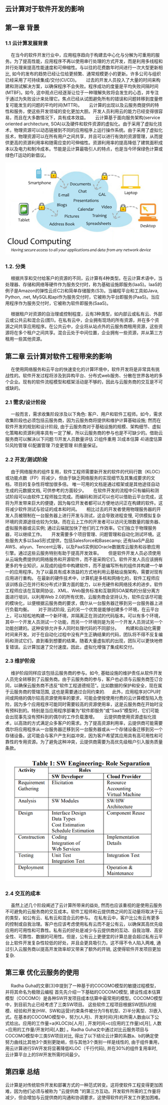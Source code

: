 ## 云计算对于软件开发的影响

## 第一章 背景

### 1.1 云计算发展背景

&emsp; 在当今的软件开发行业中，应用程序趋向于构建去中心化与分解为可重用的服务。为了提高性能，应用程序不再以使用串行处理的方式开发，而是利用多线程和并行处理来提高性能速度和可伸缩性。与以往的花费数年时间进行一次大型更新相比, 如今的发布的趋势已经让位给更频繁、通常规模更小的更新。许多公司与组织已经采用了可持续集成/交付(CI/CD)。
&emsp; 过去的开发人员投入了大量的时间来构建和测试解决方案，以确保程序不会失败。程序成功的度量是平均失败间隔时间(MTBF)。如今, 这中观点已经逐渐让位于一种理解失败将会发生的心态，并专注于通过为失败设计来处理它。焦点已经从试图避免所有的错误和问题转移到度量修复可能发生的问题的平均时间(MTTR)。
&emsp; 云计算的出现以及云服务商提供的特性和服务，使这些开发领域的变化更加大胆。开发人员利用云的能力已经变得很容易，而且在大多数情况下，具有成本效益。
&emsp; 云计算基于面向服务架构(service oriented architecture, SOA)以及硬件和软件资源的虚拟化。由于采用了虚拟化技术，物理资源可以动态链接到不同的应用程序上运行操作系统。由于采用了虚拟化技术，物理资源可以在所有用户之间共享，并且可以进行有效的资源管理，从而提供更高的资源利用率和随需应变的可伸缩性。资源利用率的提高降低了建筑面积成本以及电力和制冷成本。节能是云计算最吸引人的特点，也是当今环保绿色计算或绿色IT运动的新倡议。

![avatar](../picture/0.png)

### 1.2. 分类

&emsp; 根据共享和交付给客户的资源的不同，云计算有4种类型。在云计算术语中，当处理器、存储和网络等硬件作为服务交付时，称为基础设施即服务(IaaS)。IaaS的例子是Amazon的弹性云(EC2)和简单存储服务(S3)。当编程平台和工具如Java, Python, .net, MySQL和api作为服务交付时，它被称为平台即服务(PaaS)。当应用程序作为服务交付时，它被称为软件即服务(SaaS)。

&emsp; 根据租户对资源的自治理或控制程度，云有3种类型，如内部云或私有云、外部云或公共云和混合云(图1)。在私有云中，企业拥有现场的所有资源，并在多个资源之间共享应用程序。在公共云中，企业将从站点外的云服务商租用资源，这些资源将在多个租户之间共享。混合云处于中间位置，企业拥有一些资源，并从第三方租用一些其他资源。

## 第二章 云计算对软件工程带来的影响

&emsp; 在使用网络服务和云平台的快速变化的计算环境中，软件开发将是非常具有挑战性的。软件开发过程将涉及到异构平台、分布式web服务、分散在世界各地的多个企业。现有的软件流程模型和框架活动是不够的，因此与云服务商的交互是不可或缺的。

### 2.1 需求/设计阶段

&emsp; 一般而言，需求收集阶段涉及以下角色: 客户、用户和软件工程师。如今，需求收集阶段也必须包括云服务商，因为云服务商将提供和维护计算基础设施; 然而在软件开发的规划和设计阶段, 由于云服务商对于基础设施的规模、架构细节、虚拟化策略和资源利用率具有一定了解，所以云服务商的参与也是不可缺少的。借助云服务商可以解决以下问题:1)开发人员数量评估 2)组件重用 3)成本估算 4)进度估算 5)风险管理 6)配置管理 7)变更管理 8)质量保证。

### 2.2 开发/测试阶段

&emsp; 由于网络服务的组件复用，软件工程师需要新开发的软件的代码行数（KLOC）或功能点数（FP）将减少，但由于缺乏网络服务的实现细节及其集成要求的文档，项目的复杂性将增加很多倍。 唯一可用的文档是通过框架或是其他途径自动生成的元数据文档, 可供参考的方面较少。
&emsp; 在软件开发的流程中只有编码和测试阶段可以由软件工程师独立完成。而编码和测试可以也可以借助云平台完成，这将为开发带来巨大的便捷，因为每位开发者都可以方便地访问正在构建的软件。这将减少软件测试与验证的成本和时间。
&emsp; 相比过去的开发者使用物理服务器的开发人员被限制在一台服务器上进行开发与测试，这会导致进程变慢, 可供模拟复杂环境的资源途径也较为欠缺。而在云上工作的开发者可以访问无限数量的服务器、虚拟服务器或云实例; 通过云端就加快了他们的工作效率。它们独立于物理服务器，可以继续工作。
&emsp; 开发需要多个项目管理、问题管理和自动化测试环境。这些服务大多以SaaS形式提供，包括Salesforce和Basecamp; 还有IaaS产品如AWS、aliyun、Tencent云等，以及PaaS实例如Oracle数据库云服务和谷歌应用引擎。通过这些云服务特别有助于提高开发效率。
&emsp; 但是软件开发人员必须使用从云端免费提供的网络服务和开源软件，而不是采购它们。软件开发人员应该拥有更多的专业知识，从现成的组件中构建软件，而不是编写所有的组件并构建一个单一的应用程序。为了以最具有成本效益的方式地利用云基础设施架构，需要对现有应用进行重构。 在最新的硬件技术中，计算机是多核和网络化的，软件工程师应该训练自己在并行和分布式计算方面的能力，以补充硬件和网络技术的进步。软件工程师应该在互联网协议、XML、Web服务标准和互联网SOA架构的分层分离方面进行培训，以利用Web 2.0的所有优势。云服务商会坚持认为，软件应该尽可能的模块化，以便根据云服务商的要求，偶尔从一台服务器迁移到另一台服务器上进行负载均衡。
&emsp; 对于测试阶段, 云的另一个优势是能够创建多个环境，在云平台上，可以轻松地构建一个新环境，并隔离正在测试的代码版本。可以有多个环境，其中一个开发人员测试一个功能，而另一个环境则是为另一个开发人员测试另一个功能创建的。这种安排允许多人同时处理代码的不同部分。
&emsp; 构建和自动化需要时间来开发。对于在自动化过程中没有产生正确结果的代码，团队将不得不反复编码和测试它们，直到看到想要的结果。随着大量虚拟机的出现，团队可以更快地修复错误。云计算加速了交付速度。因此，虚拟化增强了集成和交付。

###  2.3 维护阶段

&emsp; 维护阶段同样应该包括云服务商的参与。如今, 基础设施的维护责任从软件开发人员完全转移到了云服务商。由于云服务商的参与，客户也必须与云服务商签订合同，以确保云服务商不违反“软件工程道德规范”。比如数据的保护和安全，现在属于云服务商的管辖范围, 这也是需要通过合同约束的.
&emsp; 此外，应用程序对CPU时间或网络的偶尔较高资源使用率的要求，可能会使按使用付费的云计算模型陷入危险，因为多个应用程序可能同时需要较高的资源使用率，这是云服务商在开始时没有预料到的。特别是当应用程序部署为“软件即服务”或“SaaS”模型时，它们可能会出现事先没有预料到的偶尔的工作负载激增。
&emsp; 云提供商使用资源虚拟化技术，以高效的方式满足众多客户的需求。为了提高资源利用率，云提供商可能需要偶尔将应用程序从一台服务器迁移到另一台服务器或从一个存储设备迁移到另一个存储设备。这可能会与客户产生利益冲突，因为客户希望其应用具有高可用性和可靠性的专用资源。为了避免这种冲突，云提供商需要为高优先级租户引入服务质量条款。

![avatar](../picture/3.png)

### 2.4 交互的成本

&emsp; 虽然上述几个阶段阐述了云计算所带来的益处, 然而也应该重视的是使用云服务不可避免的云服务商的交互成本。软件工程师和云提供商之间的互动量将取决于云的类型，如公有云、私有云和混合云的参与。 在私有云中，客户比公有云有更多的控制或自我治理。客户也应该考虑使用私有云而不是公有云，以确保其高优先级应用的可用性和可靠性。私有云的好处是减少与云提供商的互动、自我治理、高安全性、可靠性、数据的可用性。但是，公有云上更便宜的计算总是会超过私有云平台上软件开发复杂性较低的好处，并且会更具吸引力。这不得不令人陷入两难, 通过引入云服务商以提高开发效率却又带来了额外的开销, 这使得软件开发项目更加复杂.

## 第三章 优化云服务的使用

&emsp; Radha Guha的文章[3]中提到了一种基于的COCOMO模型的敏捷过程模型，并将其命名为极限云编程 首先先介绍一下基础的COCOMO模型, 建设性成本估算模型（COCOMO）是各种SW开发项目成本估算中最常用的模型。COCOMO模型中，到目前为止已经考虑了三类SW项目。 这些软件工程项目根据SW团队的规模、经验和开发(HW、SW和运营)约束条件被分为1)有机型、2)半分离型、3)嵌入式。在基本的COCOMO模型中，努力(人月)、开发时间(月)和所需人数由以下公式给出。应用的工作量=a(KLOC)b[人月] , 开发时间=c(应用的工作量)d[月], 人数=应用的工作量/开发时间[人数] 。Radha Guha文中通过对比云服务项目与COCOMO模型中三类SW项目对比, 得出了以下结论云计算的系数a、b的确定使努力曲线比其他3个类别更陡峭，但与其他3个类别一样是线性的, 由于组件重用，用云计算进行SW开发将显著降低KLOC（千行代码), 并在30%的组件复用率时, 云计算平台上的SW开发所需时间最少。

## 第四章 总结

云计算是对传统软件开发和部署方式的一种范式转变。这将使软件工程变得更加困难，因为他们必须与被称为 "云提供商 "的第三方互动。开发软件所需的工作量将减少，但会增加与云提供商的沟通和协调要求，这使得软件的开发工作更加困难。
